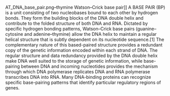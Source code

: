 AT_DNA_base_pair.png–thymine Watson–Crick base pair]] A BASE PAIR (BP) is a unit consisting of two nucleobases bound to each other by hydrogen bonds. They form the building blocks of the DNA double helix and contribute to the folded structure of both DNA and RNA. Dictated by specific hydrogen bonding patterns, Watson–Crick base pairs (guanine–cytosine and adenine–thymine) allow the DNA helix to maintain a regular helical structure that is subtly dependent on its nucleotide sequence.[1] The complementary nature of this based-paired structure provides a redundant copy of the genetic information encoded within each strand of DNA. The regular structure and data redundancy provided by the DNA double helix make DNA well suited to the storage of genetic information, while base-pairing between DNA and incoming nucleotides provides the mechanism through which DNA polymerase replicates DNA and RNA polymerase transcribes DNA into RNA. Many DNA-binding proteins can recognize specific base-pairing patterns that identify particular regulatory regions of genes.
